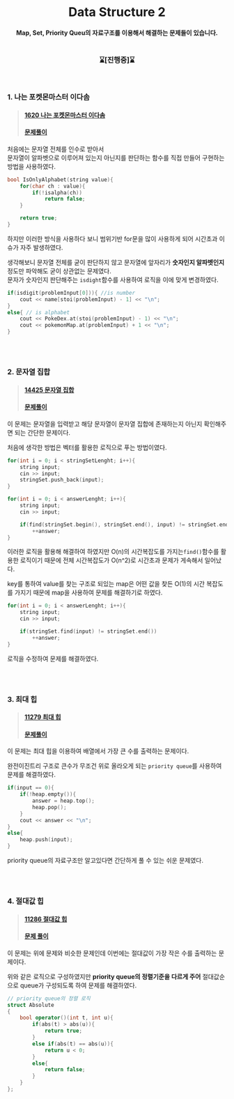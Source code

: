 <div align='center'>

# Data Structure 2
#### Map, Set, Priority Queu의 자료구조를 이용해서 해결하는 문제들이 있습니다. <br><br>

### ⌛[**진행중**]⌛
<br>

<div align='left'>

### 1. 나는 포켓몬마스터 이다솜
> #### [1620 나는 포켓몬마스터 이다솜](https://www.acmicpc.net/problem/1620)
> #### [문제풀이](https://github.com/ehdbs28/Algorithm/blob/main/BAEKJOON/Data_Structure2/1620_Im_PoketmonMaster_Dasom.cpp)

처음에는 문자열 전체를 인수로 받아서<br>문자열이 알파벳으로 이루어져 있는지 아닌지를 판단하는 함수를 직접 만들어 구현하는 방법을 사용하였다.

```cpp
bool IsOnlyAlphabet(string value){
    for(char ch : value){
        if(!isalpha(ch))
            return false;
    }

    return true;
}
```

하지만 이러한 방식을 사용하다 보니 범위기반 for문을 많이 사용하게 되어 시간초과 이슈가 자주 발생하였다.

생각해보니 문자열 전체를 굳이 판단하지 않고 문자열에 앞자리가 **숫자인지 알파벳인지** 정도만 파악해도 굳이 상관없는 문제였다.<br>문자가 숫자인지 판단해주는 `isdight`함수를 사용하여 로직을 이에 맞게 변경하였다.

```cpp
if(isdigit(problemInput[0])){ //is number
    cout << name[stoi(problemInput) - 1] << "\n";
}
else{ // is alphabet
    cout << PokeDex.at(stoi(problemInput) - 1) << "\n";
    cout << pokemonMap.at(problemInput) + 1 << "\n";
}
```

<br><br>

### 2. 문자열 집합
> #### [14425 문자열 집합](https://www.acmicpc.net/problem/14425)
> #### [문제풀이](https://github.com/ehdbs28/Algorithm/blob/main/BAEKJOON/Data_Structure2/14425_stringSet.cpp)

이 문제는 문자열을 입력받고 해당 문자열이 문자열 집합에 존재하는지 아닌지 확인해주면 되는 간단한 문제이다.

처음에 생각한 방법은 벡터를 활용한 로직으로 푸는 방법이였다.

```cpp
for(int i = 0; i < stringSetLenght; i++){
    string input;
    cin >> input;
    stringSet.push_back(input);
}

for(int i = 0; i < answerLenght; i++){
    string input;
    cin >> input;

    if(find(stringSet.begin(), stringSet.end(), input) != stringSet.end())
        ++answer;
} 
```
이러한 로직을 활용해 해결하여 하였지만 O(n)의 시간복잡도를 가지는`find()`함수를 활용한 로직이기 때문에 전체 시간복잡도가 O(n^2)로 시간초과 문제가 게속해서 일어났다.

key를 통하여 value를 찾는 구조로 되있는 map은 어떤 값을 찾든 O(1)의 시간 복잡도를 가지기 때문에 map을 사용하여 문제를 해결하기로 하였다.

```cpp
for(int i = 0; i < answerLenght; i++){
    string input;
    cin >> input;

    if(stringSet.find(input) != stringSet.end())
        ++answer;
} 
```
로직을 수정하여 문제를 해결하였다.

<br><br>

### 3. 최대 힙
> #### [11279 최대 힙](https://www.acmicpc.net/problem/11279)
> #### [문제풀이](https://github.com/ehdbs28/Algorithm/blob/main/BAEKJOON/Data_Structure2/11279_Max%20Heap.cpp)

이 문제는 최대 힙을 이용하여 배열에서 가장 큰 수를 출력하는 문제이다.

완전이진트리 구조로 큰수가 무조건 위로 올라오게 되는 `priority queue`를 사용하여 문제를 해결하였다.

```cpp
if(input == 0){
    if(!heap.empty()){
        answer = heap.top();
        heap.pop();
    }
    cout << answer << "\n";
}
else{
    heap.push(input);
}
```
priority queue의 자료구조만 알고있다면 간단하게 풀 수 있는 쉬운 문제였다.

<br><br>

### 4. 절대값 힙
> #### [11286 절대값 힙](https://www.acmicpc.net/problem/11286)
> #### [문제 풀이](https://github.com/ehdbs28/Algorithm/blob/main/BAEKJOON/Data_Structure2/11286_%20Absolute%20Heap.cpp)

이 문제는 위에 문제와 비슷한 문제인데 이번에는 절대값이 가장 작은 수를 출력하는 문제이다.

위와 같은 로직으로 구성하였지만 **priority queue의 정렬기준을 다르게 주어** 절대값순으로 queue가 구성되도록 하여 문제를 해결하였다.

```cpp
// priority queue의 정렬 로직
struct Absolute
{
    bool operator()(int t, int u){
        if(abs(t) > abs(u)){
            return true;
        }
        else if(abs(t) == abs(u)){
            return u < 0;
        }
        else{
            return false;
        }
    }
};
```